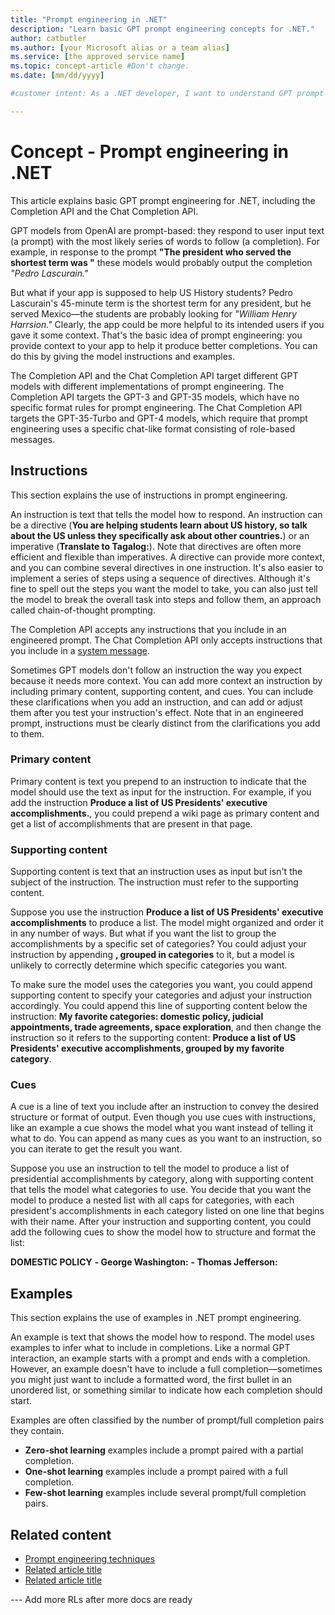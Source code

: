 ```yaml
---
title: "Prompt engineering in .NET"
description: "Learn basic GPT prompt engineering concepts for .NET."
author: catbutler
ms.author: [your Microsoft alias or a team alias]
ms.service: [the approved service name]
ms.topic: concept-article #Don't change.
ms.date: [mm/dd/yyyy]

#customer intent: As a .NET developer, I want to understand GPT prompt engineering so that I can build more efficient and effective AI chat apps.

---
```


# Concept - Prompt engineering in .NET

This article explains basic GPT prompt engineering for .NET, including the Completion API and the Chat Completion API. 

GPT models from OpenAI are prompt-based: they respond to user input text (a prompt) with the most likely series of words to follow (a completion). For example, in response to the prompt **"The president who served the shortest term was "** these models would probably output the completion _"Pedro Lascurain."_ 

But what if your app is supposed to help US History students? Pedro Lascurain's 45-minute term is the shortest term for any president, but he served Mexico&mdash;the students are probably looking for _"William Henry Harrsion."_ Clearly, the app could be more helpful to its intended users if you gave it some context. That's the basic idea of prompt engineering: you provide context to your app to help it produce better completions. You can do this by giving the model instructions and examples.

The Completion API and the Chat Completion API target different GPT models with different implementations of prompt engineering. The Completion API targets the GPT-3 and GPT-35 models, which have no specific format rules for prompt engineering. The Chat Completion API targets the GPT-35-Turbo and GPT-4 models, which require that prompt engineering uses a specific chat-like format consisting of role-based messages. 

## Instructions

This section explains the use of instructions in prompt engineering. 

An instruction is text that tells the model how to respond. An instruction can be a directive (**You are helping students learn about US history, so talk about the US unless they specifically ask about other countries.**) or an imperative (**Translate to Tagalog:**). Note that directives are often more efficient and flexible than imperatives. A directive can provide more context, and you can combine several directives in one instruction. It's also easier to implement a series of steps using a sequence of directives. Although it's fine to spell out the steps you want the model to take, you can also just tell the model to break the overall task into steps and follow them, an approach called chain-of-thought prompting.

The Completion API accepts any instructions that you include in an engineered prompt. The Chat Completion API only accepts instructions that you include in a [system message](https://learn.microsoft.com/en-us/azure/ai-services/openai/concepts/advanced-prompt-engineering?pivots=programming-language-chat-completions#system-message).

Sometimes GPT models don't follow an instruction the way you expect because it needs more context. You can add more context an instruction by including primary content, supporting content, and cues. You can include these clarifications when you add an instruction, and can add or adjust them after you test your instruction's effect. Note that in an engineered prompt, instructions must be clearly distinct from the clarifications you add to them.
 
### Primary content

Primary content is text you prepend to an instruction to indicate that the model should use the text as input for the instruction. For example, if you add the instruction **Produce a list of US Presidents' executive accomplishments.**, you could prepend a wiki page as primary content and get a list of accomplishments that are present in that page.   

### Supporting content

Supporting content is text that an instruction uses as input but isn't the subject of the instruction. The instruction must refer to the supporting content. 

Suppose you use the instruction **Produce a list of US Presidents' executive accomplishments** to produce a list. The model might organized and order it in any number of ways. But what if you want the list to group the accomplishments by a specific set of categories? You could adjust your instruction by appending **, grouped in categories** to it, but a model is unlikely to correctly determine which specific categories you want. 

To make sure the model uses the categories you want, you could append supporting content to specify your categories and adjust your instruction accordingly. You could append this line of supporting content below the instruction: **My favorite categories: domestic policy, judicial appointments, trade agreements, space exploration**, and then change the instruction so it refers to the supporting content: **Produce a list of US Presidents' executive accomplishments, grouped by my favorite category**. 

### Cues

A cue is a line of text you include after an instruction to convey the desired structure or format of output. Even though you use cues with instructions, like an example a cue shows the model what you want instead of telling it what to do. You can append as many cues as you want to an instruction, so you can iterate to get the result you want. 

Suppose you use an instruction to tell the model to produce a list of presidential accomplishments by category, along with supporting content that tells the model what categories to use. You decide that you want the model to produce a nested list with all caps for categories, with each president's accomplishments in each category listed on one line that begins with their name. After your instruction and supporting content, you could add the following cues to show the model how to structure and format the list:

**DOMESTIC POLICY**
**- George Washington:** 
**- Thomas Jefferson:**

## Examples 

This section explains the use of examples in .NET prompt engineering.

An example is text that shows the model how to respond. The model uses examples to infer what to include in completions. Like a normal GPT interaction, an example starts with a prompt and ends with a completion. However, an example doesn't have to include a full completion&mdash;sometimes you might just want to include a formatted word, the first bullet in an unordered list, or something similar to indicate how each completion should start.  

Examples are often classified by the number of prompt/full completion pairs they contain.

- **Zero-shot learning** examples include a prompt paired with a partial completion. 
- **One-shot learning** examples include a prompt paired with a full completion. 
- **Few-shot learning** examples include several prompt/full completion pairs. 

## Related content

- [Prompt engineering techniques](https://learn.microsoft.com/en-us/azure/ai-services/openai/concepts/advanced-prompt-engineering)
- [Related article title](link.md)
- [Related article title](link.md)

--- Add more RLs after more docs are ready